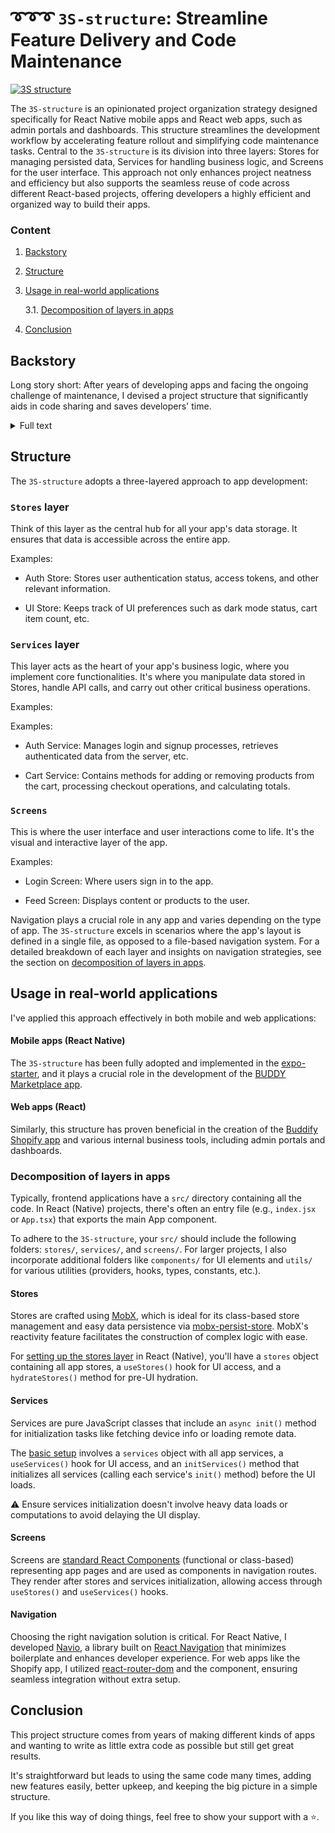 # ➰➰➰ `3S-structure`: Streamline Feature Delivery and Code Maintenance

[![3S structure](https://img.shields.io/badge/3S-structure-blue)](https://gihub.com/kanzitelli/3S-structure)

The `3S-structure` is an opinionated project organization strategy designed specifically for React Native mobile apps and React web apps, such as admin portals and dashboards. This structure streamlines the development workflow by accelerating feature rollout and simplifying code maintenance tasks. Central to the `3S-structure` is its division into three layers: Stores for managing persisted data, Services for handling business logic, and Screens for the user interface. This approach not only enhances project neatness and efficiency but also supports the seamless reuse of code across different React-based projects, offering developers a highly efficient and organized way to build their apps.

### Content

1. [Backstory](#backstory)
2. [Structure](#structure)
3. [Usage in real-world applications](#usage-in-real-world-applications)

   3.1. [Decomposition of layers in apps](#decomposition-of-layers-in-apps)

4. [Conclusion](#conclusion)

## Backstory

Long story short: After years of developing apps and facing the ongoing challenge of maintenance, I devised a project structure that significantly aids in code sharing and saves developers' time.

<details>
<summary>Full text</summary>

My journey as an indie developer-entrepreneur began with a focus on iOS app development using Objective-C in 2013. By 2017, I expanded into creating native Android apps with Java. It was around this period that I discovered [React Native](https://reactnative.dev/), though at the time, it felt too young and not quite ready for production use. Developing and maintaining apps for both platforms proved time-consuming due to the need to rewrite logic, adopt different UI approaches, and other platform-specific requirements. Despite these challenges, I sought to find common ground and shared logic between the platforms. My solution was a Singleton approach for app data storage. Although this method received criticism and even mockery during job interviews, it worked well for me, simplifying app maintenance and feature additions.

As [React Native](https://reactnative.dev/) matured, I began transitioning some of my projects to this framework, especially those not reliant on complex audio/music functionalities or other deeply native features. I adapted the Singleton approach, which had evolved over time, to manage data within my [React Native](https://reactnative.dev/) apps. This experience led to the creation and ongoing maintenance of [various starter projects](https://github.com/kanzitelli) for [React Native](https://reactnative.dev/), incorporating different navigation libraries like [React Navigation](https://reactnavigation.org/) and [React Native Navigation](https://github.com/wix/react-native-navigation). This process naturally resulted in a consistent project structure that was effective across different navigation libraries and easier to maintain.

When working on [Buddify](https://buddify.app/), our task was to develop a [Shopify app](https://buddify.app/get/shopify-app) — a primarily React application with a custom authentication setup. This project, like an admin portal, required no server-side rendering (SSR) and had a single entry point. Implementing the same structured approach proved to be efficient, enabling rapid progress.

After implementing the main features in the [Buddify Shopify app](https://buddify.app/get/shopify-app), our team was looking for new ways to assist our merchants in boosting sales. This led to the creation of the [BUDDY Marketplace: Discount Shopping Hub](https://buddify.app/get/buddy-ios). Utilizing the same project structure facilitated the reuse of a substantial codebase for the mobile app, allowing us to develop a fully functional MVP within 2-3 months.

Given the success of this approach in both scenarios and its effectiveness in code sharing between apps, I was motivated to establish a dedicated repository. This repository aims to provide a detailed explanation and real-world examples of the project structure, showcasing its benefits and applicability.

</details>

## Structure

The `3S-structure` adopts a three-layered approach to app development:

### `Stores` layer

Think of this layer as the central hub for all your app's data storage. It ensures that data is accessible across the entire app.

Examples:

- Auth Store: Stores user authentication status, access tokens, and other relevant information.

- UI Store: Keeps track of UI preferences such as dark mode status, cart item count, etc.

### `Services` layer

This layer acts as the heart of your app's business logic, where you implement core functionalities. It's where you manipulate data stored in Stores, handle API calls, and carry out other critical business operations.

Examples:

Examples:

- Auth Service: Manages login and signup processes, retrieves authenticated data from the server, etc.

- Cart Service: Contains methods for adding or removing products from the cart, processing checkout operations, and calculating totals.

### `Screens`

This is where the user interface and user interactions come to life. It's the visual and interactive layer of the app.

Examples:

- Login Screen: Where users sign in to the app.

- Feed Screen: Displays content or products to the user.

Navigation plays a crucial role in any app and varies depending on the type of app. The `3S-structure` excels in scenarios where the app's layout is defined in a single file, as opposed to a file-based navigation system. For a detailed breakdown of each layer and insights on navigation strategies, see the section on [decomposition of layers in apps](#decomposition-of-layers-in-apps).

## Usage in real-world applications

I've applied this approach effectively in both mobile and web applications:

#### Mobile apps (React Native)

The `3S-structure` has been fully adopted and implemented in the [expo-starter](https://github.com/kanzitelli/expo-starter), and it plays a crucial role in the development of the [BUDDY Marketplace app](https://buddify.app/get/buddy-ios).

#### Web apps (React)

Similarly, this structure has proven beneficial in the creation of the [Buddify Shopify app](https://buddify.app/get/shopify-app) and various internal business tools, including admin portals and dashboards.

### Decomposition of layers in apps

Typically, frontend applications have a `src/` directory containing all the code. In React (Native) projects, there's often an entry file (e.g., `index.jsx` or `App.tsx`) that exports the main App component.

To adhere to the `3S-structure`, your `src/` should include the following folders: `stores/`, `services/`, and `screens/`. For larger projects, I also incorporate additional folders like `components/` for UI elements and `utils/` for various utilities (providers, hooks, types, constants, etc.).

#### Stores

Stores are crafted using [MobX](https://mobx.js.org/), which is ideal for its class-based store management and easy data persistence via [mobx-persist-store](https://github.com/quarrant/mobx-persist-store). MobX's reactivity feature facilitates the construction of complex logic with ease.

For [setting up the stores layer](https://github.com/kanzitelli/expo-starter/blob/master/src/stores/index.tsx) in React (Native), you'll have a `stores` object containing all app stores, a `useStores()` hook for UI access, and a `hydrateStores()` method for pre-UI hydration.

#### Services

Services are pure JavaScript classes that include an `async init()` method for initialization tasks like fetching device info or loading remote data.

The [basic setup](https://github.com/kanzitelli/expo-starter/blob/master/src/services/index.tsx) involves a `services` object with all app services, a `useServices()` hook for UI access, and an `initServices()` method that initializes all services (calling each service's `init()` method) before the UI loads.

⚠️ Ensure services initialization doesn't involve heavy data loads or computations to avoid delaying the UI display.

#### Screens

Screens are [standard React Components](https://github.com/kanzitelli/expo-starter/blob/master/src/screens/_screen-sample.tsx) (functional or class-based) representing app pages and are used as components in navigation routes. They render after stores and services initialization, allowing access through `useStores()` and `useServices()` hooks.

#### Navigation

Choosing the right navigation solution is critical. For React Native, I developed [Navio](https://github.com/kanzitelli/rn-navio), a library built on [React Navigation](https://reactnavigation.org/) that minimizes boilerplate and enhances developer experience. For web apps like the Shopify app, I utilized [react-router-dom](https://reactrouter.com/en/main) and the [<BrowserRouter />](https://reactrouter.com/en/main/router-components/browser-router) component, ensuring seamless integration without extra setup.

## Conclusion

This project structure comes from years of making different kinds of apps and wanting to write as little extra code as possible but still get great results.

It's straightforward but leads to using the same code many times, adding new features easily, better upkeep, and keeping the big picture in a simple structure.

If you like this way of doing things, feel free to show your support with a ⭐️.
